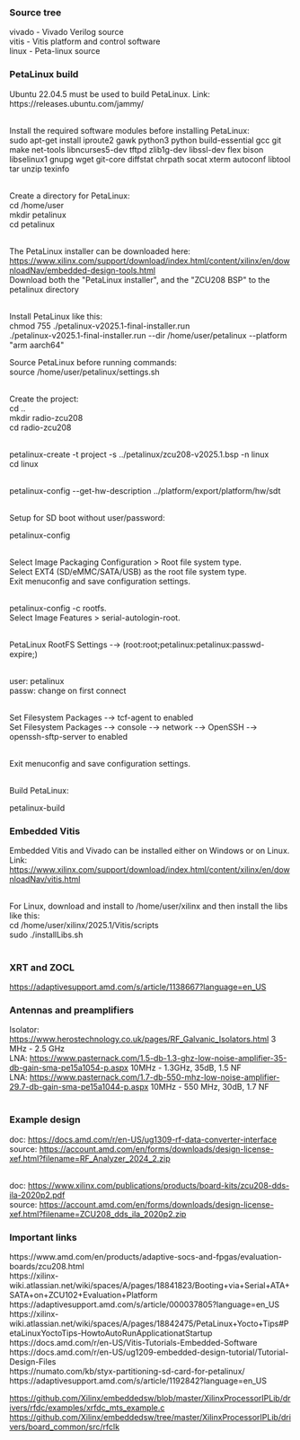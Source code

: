 <h3>Source tree</h3>
vivado - Vivado Verilog source<br>
vitis - Vitis platform and control software<br>
linux - Peta-linux source<br>

<h3>PetaLinux build</h3>
Ubuntu 22.04.5 must be used to build PetaLinux. Link: https://releases.ubuntu.com/jammy/<br><br>

Install the required software modules before installing PetaLinux:<br>
sudo apt-get install iproute2 gawk python3 python build-essential gcc git make net-tools libncurses5-dev tftpd zlib1g-dev libssl-dev flex bison libselinux1 gnupg wget git-core diffstat chrpath socat xterm autoconf libtool tar unzip texinfo<br><br>

Create a directory for PetaLinux:<br>
cd /home/user<br>
mkdir petalinux<br>
cd petalinux<br><br>

The PetaLinux installer can be downloaded here: https://www.xilinx.com/support/download/index.html/content/xilinx/en/downloadNav/embedded-design-tools.html<br>
Download both the "PetaLinux installer", and the "ZCU208 BSP" to the petalinux directory<br><br>

Install PetaLinux like this:<br>
chmod 755 ./petalinux-v2025.1-final-installer.run<br>
./petalinux-v2025.1-final-installer.run --dir /home/user/petalinux --platform "arm aarch64"<br>

Source PetaLinux before running commands:<br>
source /home/user/petalinux/settings.sh<br><br>

Create the project:<br>
cd ..<br>
mkdir radio-zcu208<br>
cd radio-zcu208<br><br>

petalinux-create -t project -s ../petalinux/zcu208-v2025.1.bsp -n linux<br>
cd linux<br><br>

petalinux-config --get-hw-description ../platform/export/platform/hw/sdt<br><br>

Setup for SD boot without user/password:<br>

petalinux-config<br><br>

Select Image Packaging Configuration > Root file system type.<br>
Select EXT4 (SD/eMMC/SATA/USB) as the root file system type.<br>
Exit menuconfig and save configuration settings.<br><br>

petalinux-config -c rootfs.<br>
Select Image Features > serial-autologin-root.<br><br>

PetaLinux RootFS Settings -→ (root:root;petalinux:petalinux:passwd-expire;)<br><br>

user: petalinux<br>
passw: change on first connect<br><br>

Set Filesystem Packages -→ tcf-agent to enabled<br>
Set Filesystem Packages -→ console -→ network -→ OpenSSH -→ openssh-sftp-server to enabled<br><br>

Exit menuconfig and save configuration settings.<br><br>

Build PetaLinux:<br>

petalinux-build<br>

<h3>Embedded Vitis</h3>

Embedded Vitis and Vivado can be installed either on Windows or on Linux. Link: https://www.xilinx.com/support/download/index.html/content/xilinx/en/downloadNav/vitis.html<br><br>

For Linux, download and install to /home/user/xilinx and then install the libs like this:<br>
cd /home/user/xilinx/2025.1/Vitis/scripts<br>
sudo ./installLibs.sh<br><br>

<h3>XRT and ZOCL</h3>

https://adaptivesupport.amd.com/s/article/1138667?language=en_US

<h3>Antennas and preamplifiers</h3>

Isolator: https://www.herostechnology.co.uk/pages/RF_Galvanic_Isolators.html                            3 MHz - 2.5 GHz<br>
LNA: https://www.pasternack.com/1.5-db-1.3-ghz-low-noise-amplifier-35-db-gain-sma-pe15a1054-p.aspx      10MHz - 1.3GHz, 35dB, 1.5 NF<br>
LNA: https://www.pasternack.com/1.7-db-550-mhz-low-noise-amplifier-29.7-db-gain-sma-pe15a1044-p.aspx    10MHz - 550 MHz, 30dB, 1.7 NF<br><br>

<h3>Example design</h3>

doc: https://docs.amd.com/r/en-US/ug1309-rf-data-converter-interface<br>
source: https://account.amd.com/en/forms/downloads/design-license-xef.html?filename=RF_Analyzer_2024_2.zip<br><br>

doc: https://www.xilinx.com/publications/products/board-kits/zcu208-dds-ila-2020p2.pdf<br>
source: https://account.amd.com/en/forms/downloads/design-license-xef.html?filename=ZCU208_dds_ila_2020p2.zip<br>

<h3>Important links</h3>
https://www.amd.com/en/products/adaptive-socs-and-fpgas/evaluation-boards/zcu208.html<br>
https://xilinx-wiki.atlassian.net/wiki/spaces/A/pages/18841823/Booting+via+Serial+ATA+SATA+on+ZCU102+Evaluation+Platform<br>
https://adaptivesupport.amd.com/s/article/000037805?language=en_US<br>
https://xilinx-wiki.atlassian.net/wiki/spaces/A/pages/18842475/PetaLinux+Yocto+Tips#PetaLinuxYoctoTips-HowtoAutoRunApplicationatStartup<br>
https://docs.amd.com/r/en-US/Vitis-Tutorials-Embedded-Software<br>
https://docs.amd.com/r/en-US/ug1209-embedded-design-tutorial/Tutorial-Design-Files<br>
https://numato.com/kb/styx-partitioning-sd-card-for-petalinux/<br>
https://adaptivesupport.amd.com/s/article/1192842?language=en_US<br>

https://github.com/Xilinx/embeddedsw/blob/master/XilinxProcessorIPLib/drivers/rfdc/examples/xrfdc_mts_example.c<br>
https://github.com/Xilinx/embeddedsw/tree/master/XilinxProcessorIPLib/drivers/board_common/src/rfclk<br>
